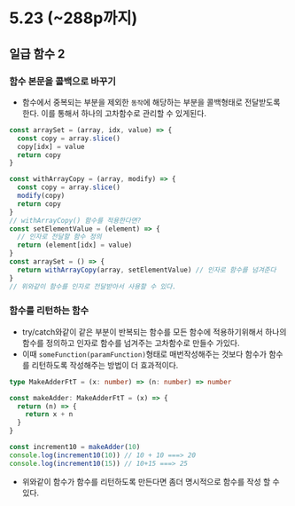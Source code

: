 # 5.23 (~288p까지)

## 일급 함수 2

### 함수 본문을 콜백으로 바꾸기

- 함수에서 중복되는 부분을 제외한 `동작`에 해당하는 부분을 콜백형태로 전달받도록 한다.
  이를 통해서 하나의 고차함수로 관리할 수 있게된다.

```ts
const arraySet = (array, idx, value) => {
  const copy = array.slice()
  copy[idx] = value
  return copy
}

const withArrayCopy = (array, modify) => {
  const copy = array.slice()
  modify(copy)
  return copy
}
// withArrayCopy() 함수를 적용한다면?
const setElementValue = (element) => {
  // 인자로 전달할 함수 정의
  return (element[idx] = value)
}
const arraySet = () => {
  return withArrayCopy(array, setElementValue) // 인자로 함수를 넘겨준다
}
// 위와같이 함수를 인자로 전달받아서 사용할 수 있다.
```

### 함수를 리턴하는 함수

- try/catch와같이 같은 부분이 반복되는 함수를 모든 함수에 적용하기위해서 하나의 함수를 정의하고 인자로 함수를 넘겨주는 고차함수로 만들수 가있다.
- 이때 `someFunction(paramFunction)`형태로 매번작성해주는 것보다 함수가 함수를 리턴하도록 작성해주는 방법이 더 효과적이다.

```ts
type MakeAdderFtT = (x: number) => (n: number) => number

const makeAdder: MakeAdderFtT = (x) => {
  return (n) => {
    return x + n
  }
}

const increment10 = makeAdder(10)
console.log(increment10(10)) // 10 + 10 ===> 20
console.log(increment10(15)) // 10+15 ===> 25
```

- 위와같이 함수가 함수를 리턴하도록 만든다면 좀더 명시적으로 함수를 작성 할 수 있다.
